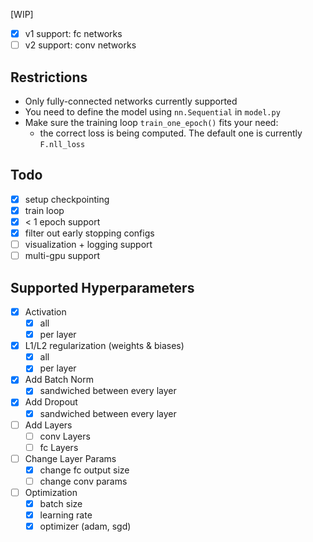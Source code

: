 [WIP]

- [x] v1 support: fc networks
- [ ] v2 support: conv networks

## Restrictions

* Only fully-connected networks currently supported
* You need to define the model using `nn.Sequential` in `model.py`
* Make sure the training loop `train_one_epoch()` fits your need:
    * the correct loss is being computed. The default one is currently `F.nll_loss`

## Todo

- [x] setup checkpointing
- [x] train loop
- [x] < 1 epoch support
- [x] filter out early stopping configs
- [ ] visualization + logging support
- [ ] multi-gpu support

## Supported Hyperparameters

- [x] Activation
    - [x] all
    - [x] per layer
- [x] L1/L2 regularization (weights & biases)
    - [x] all
    - [x] per layer
- [x] Add Batch Norm
    - [x] sandwiched between every layer
- [x] Add Dropout
    - [x] sandwiched between every layer
- [ ] Add Layers
    - [ ] conv Layers
    - [ ] fc Layers
- [ ] Change Layer Params
    - [x] change fc output size
    - [ ] change conv params
- [ ] Optimization
    - [x] batch size
    - [x] learning rate
    - [x] optimizer (adam, sgd)